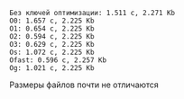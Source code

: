 ```
Без ключей оптимизации: 1.511 c, 2.271 Kb
O0: 1.657 c, 2.225 Kb
O1: 0.654 c, 2.225 Kb
O2: 0.594 c, 2.225 Kb
O3: 0.629 c, 2.225 Kb
Os: 1.072 c, 2.225 Kb
Ofast: 0.596 c, 2.257 Kb
Og: 1.021 c, 2.225 Kb
```
Размеры файлов почти не отличаются

